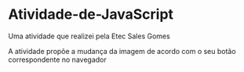# Atividade-de-JavaScript
Uma atividade que realizei pela Etec Sales Gomes


A atividade propõe a mudança da imagem de acordo com o seu botão correspondente no navegador
